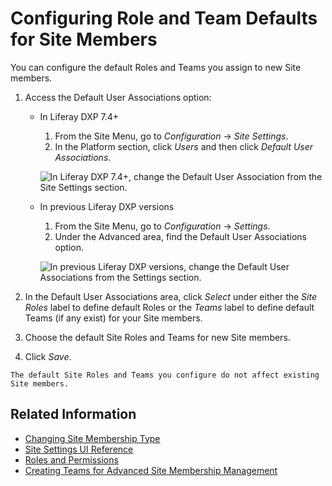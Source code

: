 # Configuring Role and Team Defaults for Site Members

You can configure the default Roles and Teams you assign to new Site members.

1. Access the Default User Associations option:

    - In Liferay DXP 7.4+

      1. From the Site Menu, go to *Configuration* &rarr; *Site Settings*.
      1. In the Platform section, click *Users* and then click *Default User Associations*.

       ![In Liferay DXP 7.4+, change the Default User Association from the Site Settings section.](./configuring-role-and-team-defaults-for-site-members/images/03.png)

    - In previous Liferay DXP versions

      1. From the Site Menu, go to *Configuration* &rarr; *Settings*.
      1. Under the Advanced area, find the Default User Associations option.

       ![In previous Liferay DXP versions, change the Default User Associations from the Settings section.](./configuring-role-and-team-defaults-for-site-members/images/01.png)

1. In the Default User Associations area, click *Select* under either the *Site Roles* label to define default Roles or the *Teams* label to define default Teams (if any exist) for your Site members.

1. Choose the default Site Roles and Teams for new Site members.

1. Click *Save*.

```{note}
The default Site Roles and Teams you configure do not affect existing Site members.
```

## Related Information

- [Changing Site Membership Type](./changing-site-membership-type.md)
- [Site Settings UI Reference](../site-settings-ui-reference.md)
- [Roles and Permissions](../../../users-and-permissions/roles-and-permissions/understanding-roles-and-permissions.md)
- [Creating Teams for Advanced Site Membership Management](../../sites/site-membership/creating-teams-for-sites.md)
